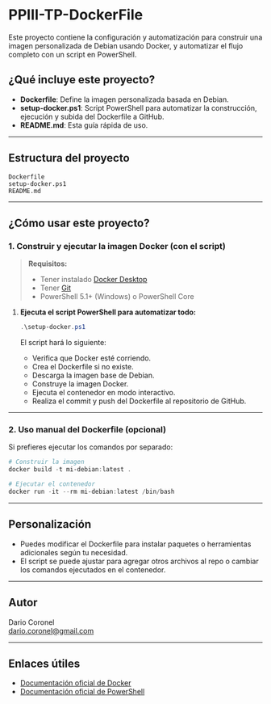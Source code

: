 # PPIII-TP-DockerFile

Este proyecto contiene la configuración y automatización para construir una imagen personalizada de Debian usando Docker, y automatizar el flujo completo con un script en PowerShell.

## ¿Qué incluye este proyecto?

- **Dockerfile**: Define la imagen personalizada basada en Debian.
- **setup-docker.ps1**: Script PowerShell para automatizar la construcción, ejecución y subida del Dockerfile a GitHub.
- **README.md**: Esta guía rápida de uso.

---

## Estructura del proyecto

```
Dockerfile
setup-docker.ps1
README.md
```

---

## ¿Cómo usar este proyecto?

### 1. Construir y ejecutar la imagen Docker (con el script)

> **Requisitos:**  
> - Tener instalado [Docker Desktop](https://www.docker.com/products/docker-desktop/)  
> - Tener [Git](https://git-scm.com/)  
> - PowerShell 5.1+ (Windows) o PowerShell Core

1. **Ejecuta el script PowerShell para automatizar todo:**

    ```powershell
    .\setup-docker.ps1
    ```

   El script hará lo siguiente:
   - Verifica que Docker esté corriendo.
   - Crea el Dockerfile si no existe.
   - Descarga la imagen base de Debian.
   - Construye la imagen Docker.
   - Ejecuta el contenedor en modo interactivo.
   - Realiza el commit y push del Dockerfile al repositorio de GitHub.

---

### 2. Uso manual del Dockerfile (opcional)

Si prefieres ejecutar los comandos por separado:

```powershell
# Construir la imagen
docker build -t mi-debian:latest .

# Ejecutar el contenedor
docker run -it --rm mi-debian:latest /bin/bash
```

---

## Personalización

- Puedes modificar el Dockerfile para instalar paquetes o herramientas adicionales según tu necesidad.
- El script se puede ajustar para agregar otros archivos al repo o cambiar los comandos ejecutados en el contenedor.

---

## Autor

Dario Coronel  
dario.coronel@gmail.com

---

## Enlaces útiles

- [Documentación oficial de Docker](https://docs.docker.com/)
- [Documentación oficial de PowerShell](https://docs.microsoft.com/powershell/)
